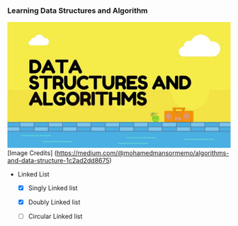 ### Learning Data Structures and Algorithm

![dsa-banner](imgs/dsa-banner.jpg)
[Image Credits] (https://medium.com/@mohamedmansormemo/algorithms-and-data-structure-1c2ad2dd8675)
* Linked List
  * [x] Singly Linked list
  * [x] Doubly Linked list
  * [ ] Circular Linked list

